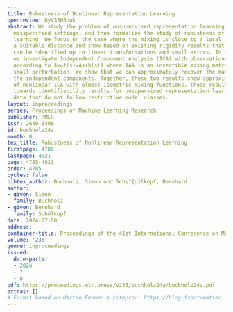 ```yaml
---
title: Robustness of Nonlinear Representation Learning
openreview: GyV33H5Uuk
abstract: We study the problem of unsupervised representation learning in slightly
  misspecified settings, and thus formalize the study of robustness of nonlinear representation
  learning. We focus on the case where the mixing is close to a local isometry in
  a suitable distance and show based on existing rigidity results that the mixing
  can be identified up to linear transformations and small errors. In a second step,
  we investigate Independent Component Analysis (ICA) with observations generated
  according to $x=f(s)=As+h(s)$ where $A$ is an invertible mixing matrix and $h$ a
  small perturbation. We show that we can approximately recover the matrix $A$ and
  the independent components. Together, these two results show approximate identifiability
  of nonlinear ICA with almost isometric mixing functions. Those results are a step
  towards identifiability results for unsupervised representation learning for real-world
  data that do not follow restrictive model classes.
layout: inproceedings
series: Proceedings of Machine Learning Research
publisher: PMLR
issn: 2640-3498
id: buchholz24a
month: 0
tex_title: Robustness of Nonlinear Representation Learning
firstpage: 4785
lastpage: 4821
page: 4785-4821
order: 4785
cycles: false
bibtex_author: Buchholz, Simon and Sch\"{o}lkopf, Bernhard
author:
- given: Simon
  family: Buchholz
- given: Bernhard
  family: Schölkopf
date: 2024-07-08
address:
container-title: Proceedings of the 41st International Conference on Machine Learning
volume: '235'
genre: inproceedings
issued:
  date-parts:
  - 2024
  - 7
  - 8
pdf: https://proceedings.mlr.press/v235/buchholz24a/buchholz24a.pdf
extras: []
# Format based on Martin Fenner's citeproc: https://blog.front-matter.io/posts/citeproc-yaml-for-bibliographies/
---
```

